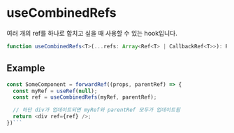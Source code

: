 # useCombinedRefs

여러 개의 ref를 하나로 합치고 싶을 때 사용할 수 있는 hook입니다.

```ts
function useCombinedRefs<T>(...refs: Array<Ref<T> | CallbackRef<T>>): Ref<T>;
```

## Example

````ts
const SomeComponent = forwardRef((props, parentRef) => {
  const myRef = useRef(null);
  const ref = useCombinedRefs(myRef, parentRef);

  // 하단 div가 업데이트되면 myRef와 parentRef 모두가 업데이트됨
  return <div ref={ref} />;
})```
````
